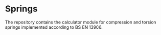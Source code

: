 # Springs

The repository contains the calculator module for compression and torsion springs implemented according to BS EN 13906.